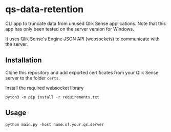 # qs-data-retention
CLI app to truncate data from unused Qlik Sense applications.
Note that this app has only been tested on the server version for Windows.

It uses Qlik Sense's Engine JSON API (websockets) to communicate with the server.

## Installation
Clone this repository and add exported certificates from your Qlik Sense server
to the folder `certs`.

Install the required websocket library

    pyton3 -m pip install -r requirements.txt

## Usage

    python main.py -host name.of.your.qs.server